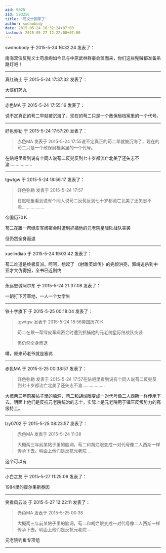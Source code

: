 ```yaml
---
aid: 9025
zid: 593256
title: '苟义士回来了'
author: swdnobody
date: 2015-05-24 16:32:24+07:00
lastmod: 2015-05-27 12:22:00+07:00
---
```


swdnobody 于 2015-5-24 16:32:24 发表了：

南海双侠反髡义士苟承绚如今已与中原武林群豪会盟而来，你们这些髡贼都准备吊路灯吧！

---------

真红骑士 于 2015-5-24 17:37:32 发表了：

大侠们药丸

---------

赤色MA 于 2015-5-24 17:55:16 发表了：

说不定真正的苟二早就被沉海了，现在的苟二只是一个政保局档案里的一个代号。

---------

好色弥勒 于 2015-5-24 17:57:20 发表了：

> 赤色MA 发表于 2015-5-24 17:55说不定真正的苟二早就被沉海了，现在的苟二只是一个政保局档案里的一个代号。



在贴吧里看到说有个同人说苟二反髡反到七十岁都流亡北美了还矢志不渝………………

---------

tgwtgw 于 2015-5-24 18:56:17 发表了：

> 好色弥勒 发表于 2015-5-24 17:57
> 
> 在贴吧里看到说有个同人说苟二反髡反到七十岁都流亡北美了还矢志不渝………………



帝国历70Ｋ

苟二在跟一帮绿皮军阀密会时遭到抓捕他的元老院星际陆战队突袭

但仍然全身而退

---------

xuelindiao 于 2015-5-24 19:03:42 发表了：

苟二难道是终极反派。呵呵，想起了 《射雕英雄传》的完颜洪亮，郭靖追杀到中亚才大仇得报，全书已近剧终

---------

永远忠诚阿尔东 于 2015-5-24 21:37:08 发表了：

一朝打下芳草地，一人一个女学生

---------

铁十字旗下 于 2015-5-25 00:18:04 发表了：

> tgwtgw 发表于 2015-5-24 18:56帝国历70Ｋ
> 
> 苟二在跟一帮绿皮军阀密会时遭到抓捕他的元老院星际陆战队突袭
> 
> 但仍然全身而退



噗，原来苟老爷就是塞弗

---------

赤色MA 于 2015-5-25 00:38:57 发表了：

> 好色弥勒 发表于 2015-5-24 17:57在贴吧里看到说有个同人说苟二反髡反到七十岁都流亡北美了还矢志不渝………………



大概两三年前某帖子里的脑洞，苟二和胡烂眼变成一对代号像二人西斯一样传承下去。明面上他们是反抗元老院统治的志士，实际上是元老院用于镇压反叛势力的高级特工。

---------

lzy0702 于 2015-5-25 08:23:57 发表了：

> 赤色MA 发表于 2015-5-24 11:38
> 
> 大概两三年前某帖子里的脑洞，苟二和胡烂眼变成一对代号像二人西斯一样传承下去。明面上他们是反抗元老院 ...



这个可以有

---------

小白之友 于 2015-5-27 11:25:06 发表了：

1984里的霍尔果斯泰因

---------

笑看风云淡 于 2015-5-27 12:22:11 发表了：

> 赤色MA 发表于 2015-5-25 00:38
> 
> 大概两三年前某帖子里的脑洞，苟二和胡烂眼变成一对代号像二人西斯一样传承下去。明面上他们是反抗元老院 ...



元老院钓鱼专项组

---------

